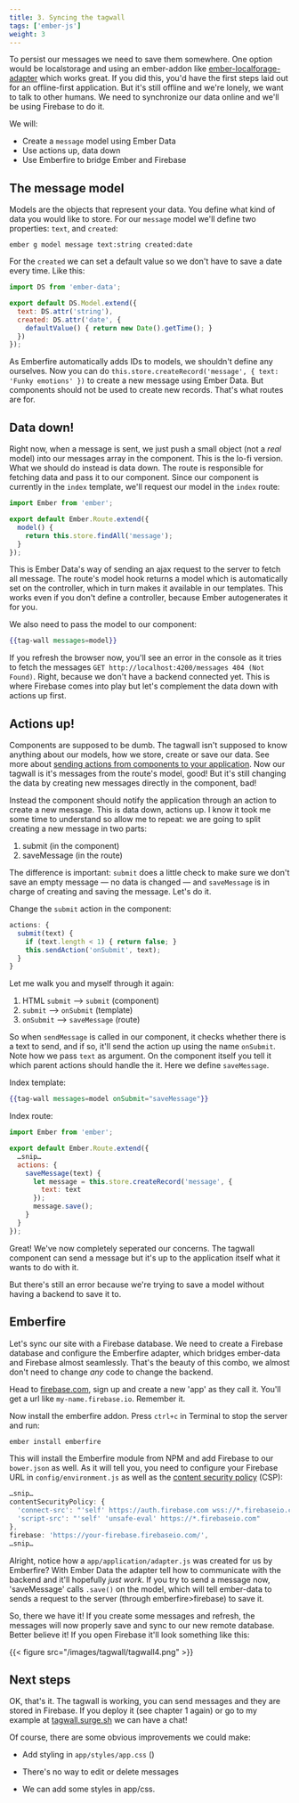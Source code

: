 ```yaml
---
title: 3. Syncing the tagwall
tags: ['ember-js']
weight: 3
---
```


To persist our messages we need to save them somewhere. One option would be localstorage and using an ember-addon like [ember-localforage-adapter](https://github.com/genkgo/ember-localforage-adapter) which works great. If you did this, you'd have the first steps laid out for an offline-first application. But it's still offline and we're lonely, we want to talk to other humans. We need to synchronize our data online and we'll be using Firebase to do it.

We will:

- Create a `message` model using Ember Data
- Use actions up, data down
- Use Emberfire to bridge Ember and Firebase

## The message model

Models are the objects that represent your data. You define what kind of data you would like to store. For our `message` model we'll define two properties: `text`, and `created`:

```
ember g model message text:string created:date
```

For the `created` we can set a default value so we don't have to save a date every time. Like this:

```javascript
import DS from 'ember-data';

export default DS.Model.extend({
  text: DS.attr('string'),
  created: DS.attr('date', {
    defaultValue() { return new Date().getTime(); }
  })
});
```

As Emberfire automatically adds IDs to models, we shouldn't define any ourselves. Now you can do `this.store.createRecord('message', { text: 'Funky emotions' })` to create a new message using Ember Data. But components should not be used to create new records. That's what routes are for.

## Data down!

Right now, when a message is sent, we just push a small object (not a *real* model) into our messages array in the component. This is the lo-fi version. What we should do instead is data down. The route is responsible for fetching data and pass it to our component. Since our component is currently in the `index` template, we'll request our model in the `index` route:

```javascript
import Ember from 'ember';

export default Ember.Route.extend({
  model() {
    return this.store.findAll('message');
  }
});
```

This is Ember Data's way of sending an ajax request to the server to fetch all message. The route's model hook returns a model which is automatically set on the controller, which in turn makes it available in our templates. This works even if you don't define a controller, because Ember autogenerates it for you.

We also need to pass the model to our component:

```handlebars
{{tag-wall messages=model}}
```

If you refresh the browser now, you'll see an error in the console as it tries to fetch the messages `GET http://localhost:4200/messages 404 (Not Found)`. Right, because we don't have a backend connected yet. This is where Firebase comes into play but let's complement the data down with actions up first.

## Actions up!

Components are supposed to be dumb. The tagwall isn't supposed to know anything about our models, how we store, create or save our data. See more about [sending actions from components to your application](http://guides.emberjs.com/v1.13.0/components/sending-actions-from-components-to-your-application/). Now our tagwall is it's messages from the route's model, good! But it's still changing the data by creating new messages directly in the component, bad!

Instead the component should notify the application through an action to create a new message. This is data down, actions up. I know it took me some time to understand so allow me to repeat: we are going to split creating a new message in two parts:

1. submit (in the component)
2. saveMessage (in the route)

The difference is important: `submit` does a little check to make sure we don't save an empty message — no data is changed — and `saveMessage` is in charge of creating and saving the message. Let's do it.

Change the `submit` action in the component:

```javascript
actions: {
  submit(text) {
    if (text.length < 1) { return false; }
    this.sendAction('onSubmit', text);
  }
}
```

Let me walk you and myself through it again:

1. HTML `submit` --> `submit` (component)
2. `submit` --> `onSubmit` (template)
3. `onSubmit` --> `saveMessage` (route)

So when `sendMessage` is called in our component, it checks whether there is a text to send, and if so, it'll send the action up using the name `onSubmit`. Note how we pass `text` as argument. On the component itself you tell it which parent actions should handle the it. Here we define `saveMessage`.

Index template:

```handlebars
{{tag-wall messages=model onSubmit="saveMessage"}}
```

Index route:

```javascript
import Ember from 'ember';

export default Ember.Route.extend({
  …snip…
  actions: {
    saveMessage(text) {
      let message = this.store.createRecord('message', {
        text: text
      });
      message.save();
    }
  }
});
```

Great! We've now completely seperated our concerns. The tagwall component can send a message but it's up to the application itself what it wants to do with it.

But there's still an error because we're trying to save a model without having a backend to save it to.

## Emberfire

Let's sync our site with a Firebase database. We need to create a Firebase database and configure the Emberfire adapter, which bridges ember-data and Firebase almost seamlessly. That's the beauty of this combo, we almost don't need to change *any* code to change the backend.

Head to [firebase.com](https://www.firebase.com), sign up and create a new 'app' as they call it. You'll get a url like `my-name.firebase.io`. Remember it.

Now install the emberfire addon. Press `ctrl+c` in Terminal to stop the server and run:

```bash
ember install emberfire
```

This will install the Emberfire module from NPM and add Firebase to our `bower.json` as well. As it will tell you, you need to configure your Firebase URL in `config/environment.js` as well as the [content security policy](http://www.ember-cli.com/user-guide/#content-security-policy) (CSP):

```javascript
…snip…
contentSecurityPolicy: {
  'connect-src': "'self' https://auth.firebase.com wss://*.firebaseio.com",
  'script-src': "'self' 'unsafe-eval' https://*.firebaseio.com"
},
firebase: 'https://your-firebase.firebaseio.com/',
…snip…
```

Alright, notice how a `app/application/adapter.js` was created for us by Emberfire? With Ember Data the adapter tell how to communicate with the backend and it'll hopefully *just work*. If you try to send a message now, 'saveMessage' calls `.save()` on the model, which will tell ember-data to sends a request to the server (through emberfire>firebase) to save it.

So, there we have it! If you create some messages and refresh, the messages will now properly save and sync to our new remote database. Better believe it! If you open Firebase it'll look something like this:

{{< figure src="/images/tagwall/tagwall4.png" >}}


## Next steps

OK, that's it. The tagwall is working, you can send messages and they are stored in Firebase. If you deploy it (see chapter 1 again) or go to my example at <a href="http://tagwall.surge.sh">tagwall.surge.sh</a> we can have a chat!

Of course, there are some obvious improvements we could make:

- Add styling in `app/styles/app.css` ()

- There's no way to edit or delete messages
- We can add some styles in app/css.
